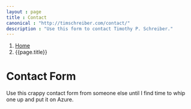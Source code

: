 ```yaml
---
layout : page
title : Contact
canonical : "http://timschreiber.com/contact/"
description : "Use this form to contact Timothy P. Schreiber."
---
```


<ol class="breadcrumb">
	<li><a href="/">Home</a></li>
	<li>{{page.title}}</li>
</ol>

<div class="col-xs-12">
	<h1 class="collapse-top-margin">Contact Form</h1>
	<p>Use this crappy contact form from someone else until I find time to whip one up and put it on Azure.</p>
	<script type="text/javascript"> id = 190709; </script>
	<script type="text/javascript" src="http://kontactr.com/wp.js"></script>
</div>
